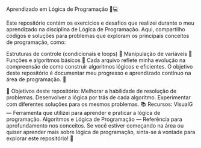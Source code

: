 Aprendizado em Lógica de Programação 🧠💻

Este repositório contém os exercícios e desafios que realizei durante o meu aprendizado na disciplina de Lógica de Programação. Aqui, compartilho códigos e soluções para problemas que exploram os principais conceitos de programação, como:

Estruturas de controle (condicionais e loops) 📝
Manipulação de variáveis 🔢
Funções e algoritmos básicos 🔄
Cada arquivo reflete minha evolução na compreensão de como construir algoritmos lógicos e eficientes. O objetivo deste repositório é documentar meu progresso e aprendizado contínuo na área de programação. 🚀

🚀 Objetivos deste repositório:
Melhorar a habilidade de resolução de problemas.
Desenvolver a lógica por trás de cada algoritmo.
Experimentar com diferentes soluções para os mesmos problemas.
📚 Recursos:
VisualG — Ferramenta que utilizei para aprender e praticar a lógica de programação.
Algoritmos e Lógica de Programação — Referência para aprofundamento nos conceitos.
Se você estiver começando na área ou quiser aprender mais sobre lógica de programação, sinta-se à vontade para explorar este repositório! 🚀

